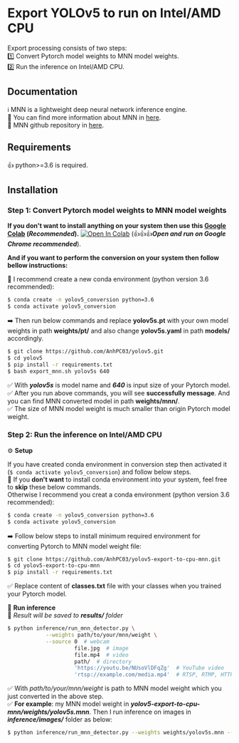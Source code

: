 # Export YOLOv5 to run on Intel/AMD CPU
Export processing consists of two steps:<br />
1️⃣ Convert Pytorch model weights to MNN model weights.<br />
2️⃣ Run the inference on Intel/AMD CPU.<br />

## Documentation
ℹ️ MNN is a lightweight deep neural network inference engine.<br />
🔎 You can find more information about MNN in [here](https://www.yuque.com/mnn/en/about).<br />
🔎 MNN github repository in [here](https://github.com/alibaba/MNN).<br />

## Requirements
👍 python>=3.6 is required.

## Installation
### Step 1: Convert Pytorch model weights to MNN model weights

**If you don't want to install anything on your system then use this [Google Colab](https://colab.research.google.com/drive/1CpV_RTNJamhMpFLT4tW2gBHB41bWaACp?usp=sharing) (*Recommended*).**  [![Open In Colab](https://colab.research.google.com/assets/colab-badge.svg)](hhttps://colab.research.google.com/drive/1CpV_RTNJamhMpFLT4tW2gBHB41bWaACp?usp=sharing) (👍👍👍***Open and run on Google Chrome recommended***).

**And if you want to perform the conversion on your system then follow bellow instructions:**

📣 I recommend create a new conda environment (python version 3.6 recommended): 

```bash
$ conda create -n yolov5_conversion python=3.6
$ conda activate yolov5_conversion
```

➡️ Then run below commands and replace **yolov5s.pt** with your own model weights in path **weights/pt/** and also change **yolov5s.yaml** in path **models/** accordingly. 

```bash
$ git clone https://github.com/AnhPC03/yolov5.git
$ cd yolov5
$ pip install -r requirements.txt
$ bash export_mnn.sh yolov5s 640
```
✅ With ***yolov5s*** is model name and ***640*** is input size of your Pytorch model.<br />
✅ After you run above commands, you will see **successfully message**. And you can find MNN converted model in path **weights/mnn/**.<br />
✅ The size of MNN model weight is much smaller than origin Pytorch model weight.<br />

### Step 2: Run the inference on Intel/AMD CPU
⚙️ **Setup**

If you have created conda environment in conversion step then activated it (`$ conda activate yolov5_conversion`) and follow below steps.<br />
📣 If you **don't want** to install conda environment into your system, feel free to **skip** these below commands.<br />
Otherwise I recommend you creat a conda environment (python version 3.6 recommended): 

```bash
$ conda create -n yolov5_conversion python=3.6
$ conda activate yolov5_conversion
```

➡️ Follow below steps to install minimum required environment for converting Pytorch to MNN model weight file:

```bash
$ git clone https://github.com/AnhPC03/yolov5-export-to-cpu-mnn.git
$ cd yolov5-export-to-cpu-mnn
$ pip install -r requirements.txt
```
✅ Replace content of **classes.txt** file with your classes when you trained your Pytorch model.<br />

🎉 **Run inference**<br />
🍻 *Result will be saved to **results/** folder*
```bash
$ python inference/run_mnn_detector.py \
            --weights path/to/your/mnn/weight \
            --source 0  # webcam
                     file.jpg  # image 
                     file.mp4  # video
                     path/  # directory
                     'https://youtu.be/NUsoVlDFqZg'  # YouTube video
                     'rtsp://example.com/media.mp4'  # RTSP, RTMP, HTTP stream
```
✅ With *path/to/your/mnn/weight* is path to MNN model weight which you just converted in the above step.<br />
✅ **For example**: my MNN model weight in ***yolov5-export-to-cpu-mnn/weights/yolov5s.mnn***. Then I run inference on images in ***inference/images/*** folder as below:
```bash
$ python inference/run_mnn_detector.py --weights weights/yolov5s.mnn --source inference/images
```